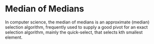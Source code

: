 # Median of Medians

In computer science, the median of medians is an approximate (median) selection algorithm, frequently used to supply a good pivot for an exact selection algorithm, mainly the quick-select, that selects kth smallest element.
